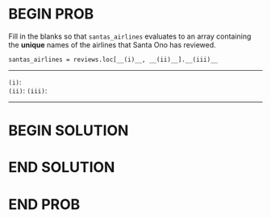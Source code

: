 # BEGIN PROB

Fill in the blanks so that `santas_airlines` evaluates to an array
containing the **unique** names of the airlines that Santa Ono has
reviewed.

    santas_airlines = reviews.loc[__(i)__, __(ii)__].__(iii)__

  --------- ----------
  `(i)`:    
  `(ii)`:   `(iii)`:
  --------- ----------

# BEGIN SOLUTION

# END SOLUTION

# END PROB